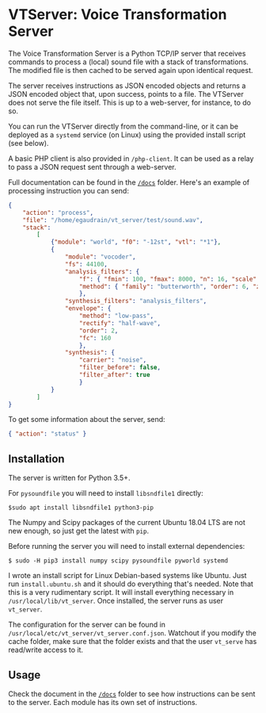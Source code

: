 VTServer: Voice Transformation Server
=====================================

The Voice Transformation Server is a Python TCP/IP server that receives commands to process a
(local) sound file with a stack of transformations. The modified file is then cached to be
served again upon identical request.

The server receives instructions as JSON encoded objects and returns a JSON encoded object
that, upon success, points to a file. The VTServer does not serve the file itself. This
is up to a web-server, for instance, to do so.

You can run the VTServer directly from the command-line, or it can be deployed as a `systemd` service (on Linux) using the provided install script (see below).

A basic PHP client is also provided in `/php-client`. It can be used as a relay to pass a JSON request
sent through a web-server.

Full documentation can be found in the [`/docs`](https://egaudrain.github.io/VTServer/) folder. Here's an
example of processing instruction you can send:

```json
{
    "action": "process",
    "file": "/home/egaudrain/vt_server/test/sound.wav",
    "stack":
        [
            {"module": "world", "f0": "-12st", "vtl": "*1"},
            {
                "module": "vocoder",
                "fs": 44100,
                "analysis_filters": {
                    "f": { "fmin": 100, "fmax": 8000, "n": 16, "scale": "greenwood" },
                    "method": { "family": "butterworth", "order": 6, "zero-phase": true }
                    },
                "synthesis_filters": "analysis_filters",
                "envelope": {
                    "method": "low-pass",
                    "rectify": "half-wave",
                    "order": 2,
                    "fc": 160
                    },
                "synthesis": {
                    "carrier": "noise",
                    "filter_before": false,
                    "filter_after": true
                    }
            }
        ]
}

```

To get some information about the server, send:

```json
{ "action": "status" }
```

Installation
------------

The server is written for Python 3.5+.

For `pysoundfile` you will need to install `libsndfile1` directly:

```
$sudo apt install libsndfile1 python3-pip
```

The Numpy and Scipy packages of the current Ubuntu 18.04 LTS are not new enough, so just get the latest
with `pip`.

Before running the server you will need to install external dependencies:

```
$ sudo -H pip3 install numpy scipy pysoundfile pyworld systemd
```

I wrote an install script for Linux Debian-based systems like Ubuntu. Just run `install.ubuntu.sh` and it should
do everything that's needed. Note that this is a very rudimentary script. It will install everything necessary in
`/usr/local/lib/vt_server`. Once installed, the server runs as user ``vt_server``.

The configuration for the server can be found in `/usr/local/etc/vt_server/vt_server.conf.json`. Watchout
if you modify the cache folder, make sure that the folder exists and that the user `vt_serve` has read/write
access to it.

Usage
-----

Check the document in the [`/docs`](https://egaudrain.github.io/VTServer/) folder to see how instructions can be sent to the server. Each module has its own set of instructions.
